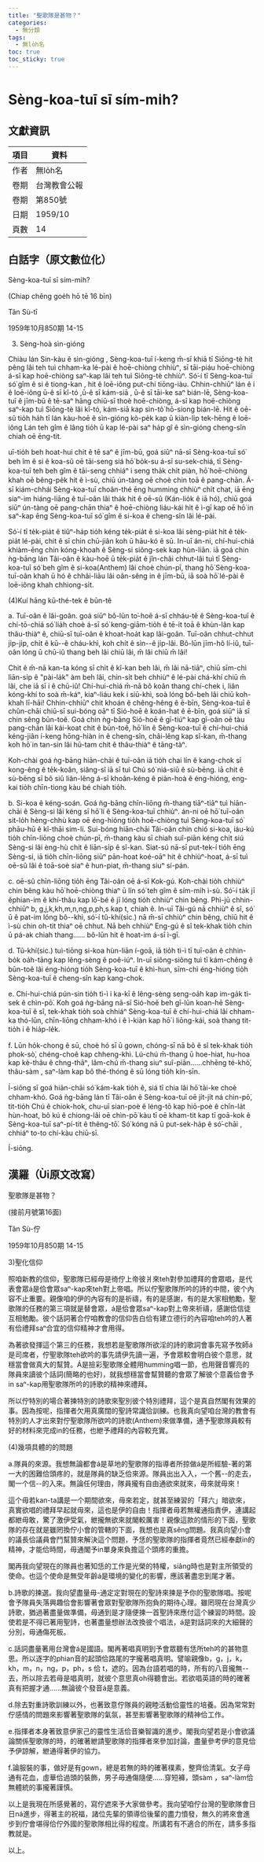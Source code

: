 ```yaml
---
title: "聖歌隊是甚物？"
categories:
  - 無分類
tags:
  - 無lo̍h名
toc: true
toc_sticky: true
---
```


# Sèng-koa-tuī sī sím-mi̍h?

## 文獻資訊

| 項目 | 資料 |
|---|---|
| 作者 | 無lo̍h名 |
| 卷期 | 台灣教會公報 |
| 卷期 | 第850號 |
| 日期 | 1959/10 |
| 頁數 | 14 |

## 白話字（原文數位化）

Sèng-koa-tuī sī sím-mi̍h?

(Chiap chêng goe̍h hō tē 16 bīn)

Tân Sù-tī

1959年10月850期 14-15

3) Sèng-hoà sìn-gióng

Chiàu lán Sin-kàu ê sìn-gióng , Sèng-koa-tuī í-keng m̄-sī khiā tī Siōng-tè hit pêng lâi teh tuì chham-ka lé-pài ê hoē-chiòng chhiùⁿ, sī tāi-piáu hoē-chiòng á-sī kap hoē-chiòng saⁿ-kap lâi teh tuì Siōng-tè chhiùⁿ. Só͘-í tī Sèng-koa-tuī só͘ gîm ê si ê tiong-kan , hit ê loē-iông put-chí tiōng-iàu. Chhin-chhiūⁿ lán ê i ê loē-iông ū-ê sī kî-tó ,ū-ê sī kám-siā , ū-ê sī tāi-ke saⁿ bián-lē, Sèng-koa-tuī ê jīm-bū ê tē-saⁿ hāng chiū-sī thoè hoē-chiòng, á-sī kap hoē-chiòng saⁿ-kap tuì Siōng-tè lâi kî-tó, kám-siā kap sìn-tô͘ hō-siong bián-lē. Hit ê oē-sû tio̍h ha̍h tī lán kàu-hoē ê sìn-gióng kò-pe̍k kap ū kiàn-li̍p tek-hēng ê loē-iông Lán teh gîm ê lâng tio̍h ū kap lé-pài saⁿ ha̍p gî ê sìn-gióng cheng-sîn chiah oē ēng-tit.

uī-tio̍h beh hoat-hui chit ê tē saⁿ ê jīm-bū, goá siūⁿ nā-sī Sèng-koa-tuī só͘ beh îm ê si ê koa-sû oē tāi-seng siá hō͘ bo̍k-su á-sī su-sek-chiá, tī Sèng-koa-tuī teh beh gîm ê tāi-seng chhiáⁿ i seng tha̍k chi̍t piàn, hō͘ hoē-chiòng khah oē bêng-pe̍k hit ê ì-sù, chiū ún-tàng oē choè chin toā ê pang-chān. Á-sī kiám-chhái Sèng-koa-tuī choân-thé ēng humming chhiùⁿ chi̍t chat, iā ēng siaⁿ-im hiáng-liāng ê tuī-oân lâi tha̍k hit ê oē-sû (Kán-lio̍k ê iā hó), chiū goá siūⁿ ún-tàng oē pang-chān thiaⁿ ê hoē-chiòng liáu-kái hit ê ì-gī kap oē hō͘ in saⁿ-kap ēng Sèng-koa-tuī só͘ gîm ê si-koa ê cheng-sîn lâi lé-pài.

Só͘-í tī te̍k-pia̍t ê tiûⁿ-ha̍p tio̍h kéng te̍k-pia̍t ê si-koa lâi sèng-pia̍t hit ê te̍k-pia̍t lé-pài, chit ê sī chin chū-jiân koh ū hāu-kó ê sū. In-uī án-ni, chí-hui-chiá khiàm-ēng chin kóng-khoah ê Sèng-si siông-sek kap hùn-liān. iā goá chin ǹg-bāng lán Tâi-oân ê kàu-hoē ū te̍k-pia̍t ê jîn-châi chhut-lâi tuì tī Sèng-koa-tuī só͘ beh gîm ê si-koa(Anthem) lâi choè chún-pī, thang hō͘ Sèng-koa-tuī-oân khah ū hó ê chhâi-liāu lâi oân-sêng in ê jīm-bū, iā soà hō͘ lé-pài ê loē-iông khah chhiong-si̍t.

(4)Kuí hāng kū-thé-tek ê būn-tê

a. Tuī-oân ê lâi-goân. goá siūⁿ bô-lūn to͘-hoē á-sī chháu-tē ê Sèng-koa-tuī ê chí-tō-chiá só͘ lia̍h choè á-sī só͘ keng-giām-tio̍h ê tē-it toā ê khùn-lân kap thâu-thiàⁿ ê, chiū-sī tuī-oân ê khoat-hoa̍t kap lâi-goân. Tuī-oân chhut-chhut ji̍p-ji̍p, chi̍t ê kū--ê cháu-khì, koh chi̍t ê sìn--ê ji̍p-lâi. Bô-lūn jīm-hô lí-iû, tuī-oân lóng ū chū-iû thang beh lâi chiū lâi, m̄ lâi chiū m̄ lâi!

Chit ê m̄-nā kan-ta kóng sī chi̍t ê kî-kan beh lâi, m̄ lâi nā-tiāⁿ, chiū sīm-chì liān-si̍p ê "pài-la̍k" àm beh lâi, chin-si̍t beh chhiùⁿ ê lé-pài chá-khí chiū m̄ lâi, che iā sī i ê chū-iû! Chí-hui-chiá m̄-nā bô koân thang chí-chek i, liân kóng-khí to soà m̄-káⁿ, kiaⁿ-liáu kek i siū-khì, soà lóng bô-beh lâi chiū koh-khah lī-hāi! Chhin-chhiūⁿ chit khoán ê chêng-hêng ê ē-bīn, Sèng-koa-tuī ê chûn-chāi chiū-sī sui-bóng oāⁿ tī Sió-hoē ê koán-hat ê ē-bīn, goá siūⁿ iā sī chin sêng būn-toê. Goá chin ǹg-bāng Sió-hoē ê gī-tiúⁿ kap gī-oân oē tàu pang-chān lâi kái-koat chit ê būn-toê, hō͘ lín ê Sèng-koa-tuī ê chí-hui-chiá kéng-jiân í-keng hōng-hiàn in ê cheng-sîn, châi-lêng kap sî-kan, m̄-thang koh hō͘ in tan-sin lâi hū-tam chit ê thâu-thiàⁿ ê tāng-tàⁿ.

Koh-chài goá ǹg-bāng hiān-chāi ê tuī-oân iā tio̍h chai lín ê kang-chok sī kong-êng ê te̍k-koân, siâng-sî iā sī tuì Chú só͘ niá-siū ê sù-bēng. iā chit ê sù-bēng sī bô siū liân-lêng á-sī khoân-kéng ê piàn-hoà ê éng-hióng, eng-kai tio̍h chīn-tiong kàu bé chiah tio̍h.

b. Si-koa ê kéng-soán. Goá ǹg-bāng chīn-liōng m̄-thang tiāⁿ-tiāⁿ tuì hiān-chāi ê Sèng-si lâi kéng sī hō͘ lí ê Sèng-koa-tuī chhiùⁿ. án-ni oē hō͘ tuī-oân sit-lo̍h hèng-chhù kap oē éng-hióng tio̍h hoē-chiòng tuì Sèng-koa-tuī só͘ phāu-hū ê kî-thāi sim-lí. Sui-bóng hiān-chāi Tâi-oân chin chió si-koa, iáu-kú tio̍h chīn-liōng choè chún-pī, m̄-thang kàu sī chiah suî-piān kéng chi̍t siú Sèng-si lâi èng-hù chit ê liān-si̍p ê sî-kan. Siat-sú nā-sī put-tek-í tio̍h ēng Sèng-si, iā tio̍h chīn-liōng siūⁿ pān-hoat koé-oāⁿ hit ê chhiùⁿ-hoat, á-sī tuì oē-sû lâi ê toā-soè siaⁿ ê hun-piat, m̄-thang siuⁿ sí-pán.

c. oē-sû chīn-liōng tio̍h ēng Tâi-oân oē á-sī Kok-gú. Koh-chài tio̍h chhiùⁿ chin bêng kàu hō͘ hoē-chiòng thiaⁿ ū lín só͘ teh gîm ê sím-mi̍h ì-sù. Só͘-í ta̍k jī êphian-im ê khí-thâu kap lō͘-bé ê jī lóng tio̍h chhiùⁿ chin bêng. Phì-jū chhin-chhiūⁿ b, g,j,k,kh,m,n,ng,p,ph,s kap t, chiah ê. In-uī Tâi-gú nā chhiùⁿ ê sî, só͘ ū ê pat-im lóng bô--khì, só͘-í tû-khí(sic.) nā m̄-sī chhiùⁿ chin bêng, chiū hit ê ì-sù chin oh-tit thiaⁿ oē chhut. Nā beh chhiùⁿ Eng-gú ê sî tek-khak tio̍h chin ū pá-ak chiah thang...... bô-lūn hit ê hoat-im á-sī ì-gī.

d. Tû-khí(sic.) tuì-tiōng si-koa hùn-liān í-goā, iā tio̍h tì-ì tī tuī-oân ê chhin-bo̍k oa̍h-tāng kap lêng-sèng ê poê-iúⁿ. In-uī siông-siông tuì tī kám-chêng ê būn-toê lâi éng-hióng tio̍h Sèng-koa-tuī ê khì-hun, sīm-chì éng-hióng tio̍h Sèng-koa-tuī ê cheng-sîn kap kang-chok.

e. Chí-hui-chiá pún-sin tio̍h tì-ì i ka-kī ê lêng-sèng seng-oa̍h kap im-ga̍k tì-sek ê chìn-pō͘. Koh goá ǹg-bāng nā-sī Sió-hoē beh gī-lūn koan-hē Sèng-koa-tuī ê sî, tek-khak tio̍h soà chhiáⁿ Sèng-koa-tuī ê chí-hui-chiá lâi chham-ka thó-lūn, chīn-liōng chham-khó i ê ì-kiàn kap hō͘ i liōng-kái, soà thang tit-tio̍h i ê hia̍p-le̍k.

f. Lūn ho̍k-chong ê sū, choè hó sī ū gown, chóng-sī nā bô ê sî tek-khak tio̍h phok-sò͘, chéng-choê kap chheng-khì. Lú-chú m̄-thang ū hoe-hiat, hu-hoa kap kè-thâu ê chng-thāⁿ, lâm-chú m̄-thang siuⁿ suî-piān......chhēng té-khò͘, thâu-sàm , saⁿ-làm kap bô thé-thóng ê sū lóng tio̍h kín-sīn.

Í-siōng sī goá hiān-chāi só͘ kám-kak tio̍h ê, siá tī chia lâi hō͘ tāi-ke choè chham-khó. Goá ǹg-bāng lán tī Tâi-oân ê Sèng-koa-tuī oē ji̍t-ji̍t ná chìn-pō͘, tit-tio̍h Chú ê chiok-hok, chu-uī sian-poè ê léng-tō kap hiō-poè ê chīn-la̍t hùn-hoat, bô kú ê chiong-lâi oē chìn-pō͘ kàu tī oē kham-tit kap tī goā-kok ê Sèng-koa-tuī saⁿ-pí-tit ê thêng-tō͘. Só͘ kóng nā ū put-sek-ha̍p ê só͘-chāi , chhiáⁿ to-to chí-kàu chiū-sī.

Í-siōng.

## 漢羅（Ùi原文改寫）

聖歌隊是甚物？

(接前月號第16面)

Tân Sù-佇

1959年10月850期 14-15

3)聖化信仰

照咱新教的信仰，聖歌隊已經毋是徛佇上帝彼爿來teh對參加禮拜的會眾唱，是代表會眾á是佮會眾saⁿ-kap來teh對上帝唱。所以佇聖歌隊所吟的詩的中間，彼个內容不止重要。親像咱的伊的內容有的是祈禱，有的是感謝，有的是大家相勉勵，聖歌隊的任務的第三項就是替會眾，á是佮會眾saⁿ-kap對上帝來祈禱，感謝佮信徒互相勉勵。彼个話詞著合佇咱教會的信仰告白佮有建立德行的內容咱teh吟的人著有佮禮拜saⁿ合宜的信仰精神才會用得。

為著欲發揮這个第三的任務，我想若是聖歌隊所欲淫的詩的歌詞會事先寫予牧師á是司席者，佇聖歌隊teh欲吟的事先請伊先讀一遍，予會眾較會明白彼个意思，就穩當會做真大的幫贊。Á是撿彩聖歌隊全體用humming唱一節，也用聲音響亮的隊員來讀彼个話詞(簡略的也好)，就我想穩當會幫贊聽的會眾了解彼个意義佮會予in saⁿ-kap用聖歌隊所吟的詩歌的精神來禮拜。

所以佇特別的場合著揀特別的詩歌來聖別彼个特別禮拜，這个是真自然閣有效果的事。因為按呢，指揮者欠用真廣闊的聖詩常識佮訓練。也我真向望咱台灣的教會有特別的人才出來對佇聖歌隊所欲吟的詩歌(Anthem)來做準備，通予聖歌隊員較有好的材料來完成in的任務，也紲予禮拜的內容較充實。

(4)幾項具體的的問題

a.隊員的來源。我想無論都會á是草地的聖歌隊的指導者所掠做á是所經驗-著的第一大的困難佮頭疼的，就是隊員的缺乏佮來源。隊員出出入入，一个舊--的走去，閣一个信--的入來。無論任何理由，隊員攏有自由通欲來就來，毋來就毋來！

這个毋若kan-ta講是一个期間欲來，毋來若定，就甚至練習的「拜六」暗欲來，真實欲唱的禮拜早起就毋來，這也是伊的自由！指揮者毋若無權通指責伊，連講起都紲毋敢，驚了激伊受氣，紲攏無欲來就閣較厲害！親像這款的情形的下面，聖歌隊的存在就是雖罔換佇小會的管轄的下面，我想也是真sêng問題。我真向望小會的議長佮議員會鬥幫贊來解決這个問題，予恁的聖歌隊的指揮者竟然已經奉獻in的精神，才能佮時間，毋通閣予in單身來負擔這个頭疼的重擔。

閣再我向望現在的隊員也著知恁的工作是光榮的特權，siâng時也是對主所領受的使命。也這个使命是無受年齡á是環境的變化的影響，應該著盡忠到尾才著。

b.詩歌的揀選。我向望盡量毋-通定定對現在的聖詩來揀是予你的聖歌隊唱。按呢會予隊員失落興趣佮會影響著會眾對聖歌隊所抱負的期待心理。雖罔現在台灣真少詩歌，猶過著盡量做準備，毋通到是才隨便揀一首聖詩來應付這个練習的時間。設使若是不得已著用聖詩，也著盡量想辦法改換彼个唱法，á是對話詞來的大細聲的分別，毋通傷死板。

c.話詞盡量著用台灣會á是國語。閣再著唱真明到予會眾聽有恁所teh吟的甚物意思。所以逐字的phian音的起頭佮路尾的字攏著唱真明。譬喻親像b，g，j，k，kh，m，n，ng，p，ph，s 佮 t，遮的。因為台語若唱的時，所有的八音攏無--去，所以除去若毋是唱真明，就彼个意思真oh得聽會出。若欲唱英語的時的確著真有把握才通......無論彼个發音á是意義。

d.除去對重詩歌訓練以外，也著致意佇隊員的親睦活動佮靈性的培養。因為常常對佇感情的問題來影響著聖歌隊的氣氛，甚至影響著聖歌隊的精神佮工作。

e.指揮者本身著致意伊家己的靈性生活佮音樂智識的進步。閣我向望若是小會欲議論關係聖歌隊的時，的確著紲請聖歌隊的指揮者來參加討論，盡量參考伊的意見佮予伊諒解，紲通得著伊的協力。

f.論服裝的事，做好是有gown，總是若無的時的確著樸素，整齊佮清氣。女子毋通有花血，虛華佮過頭的裝飾，男子毋通傷隨便......穿短褲，頭sàm ，saⁿ-làm佮無體統的事攏著謹慎。

以上是我現在所感覺著的，寫佇遮來予大家做參考。我向望咱佇台灣的聖歌隊會日日ná進步，得著主的祝福，諸位先輩的領導佮後輩的盡力憤發，無久的將來會進步到佇會堪得佮佇外國的聖歌隊相比得的程度。所講若有不適合的所在，請多多指教就是。

以上。
